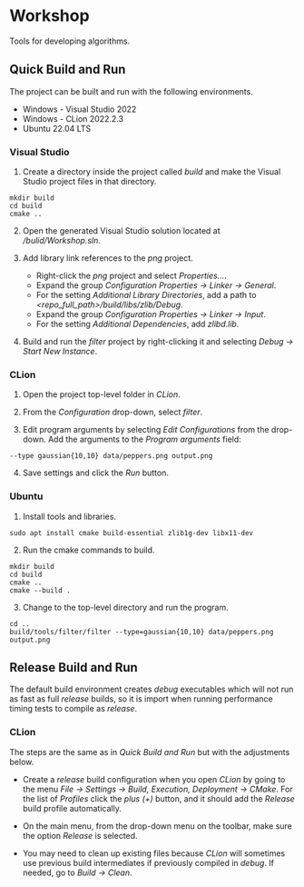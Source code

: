 # Workshop
Tools for developing algorithms.

## Quick Build and Run
The project can be built and run with the following environments.

 - Windows - Visual Studio 2022
 - Windows - CLion 2022.2.3
 - Ubuntu 22.04 LTS

### Visual Studio

1. Create a directory inside the project called *build* and make the Visual Studio project files in that directory.
```
mkdir build
cd build
cmake ..
```

2. Open the generated Visual Studio solution located at */bulid/Workshop.sln*.

3. Add library link references to the *png* project.
    - Right-click the *png* project and select *Properties...*.
    - Expand the group *Configuration Properties -> Linker -> General*. 
    - For the setting *Additional Library Directories*, add a path to *\<repo_full_path\>/build/libs/zlib/Debug*. 
    - Expand the group *Configuration Properties -> Linker -> Input*. 
    - For the setting *Additional Dependencies*, add *zlibd.lib*.

4. Build and run the *filter* project by right-clicking it and selecting *Debug -> Start New Instance*.


### CLion

1. Open the project top-level folder in *CLion*.

2. From the *Configuration* drop-down, select *filter*.

3. Edit program arguments by selecting *Edit Configurations* from the drop-down. Add the
   arguments to the *Program arguments* field:
```
--type gaussian{10,10} data/peppers.png output.png
```

4. Save settings and click the *Run* button.


### Ubuntu

1. Install tools and libraries.
```
sudo apt install cmake build-essential zlib1g-dev libx11-dev
```

2. Run the cmake commands to build.
```
mkdir build
cd build
cmake ..
cmake --build .
```

3. Change to the top-level directory and run the program.
```
cd ..
build/tools/filter/filter --type=gaussian{10,10} data/peppers.png output.png
```

## Release Build and Run
The default build environment creates *debug* executables which will not run as
fast as full *release* builds, so it is import when running performance timing tests
to compile as *release*.

### CLion
The steps are the same as in *Quick Build and Run* but with the adjustments below.

- Create a *release* build configuration when you open *CLion* by going to the
  menu *File -> Settings -> Build, Execution, Deployment -> CMake*. For the list
  of *Profiles* click the *plus (+)* button, and it should add the *Release* build
  profile automatically.

- On the main menu, from the drop-down menu on the toolbar, make sure the option *Release*
  is selected.

- You may need to clean up existing files because *CLion* will sometimes use previous
  build intermediates if previously compiled in *debug*. If needed, go to *Build -> Clean*.